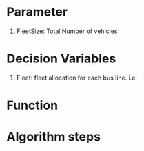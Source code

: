 # Parameter 
1. FleetSize: Total Number of vehicles  
# Decision Variables 
1. Fleet: fleet allocation for each bus line. i.e.

# Function 
# Algorithm steps 

